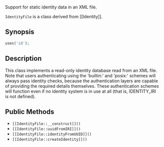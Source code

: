 Support for static identity data in an XML file.

`IdentityFile` is a class derived from [[Identity]].

## Synopsis

```php
uses('id');
```

## Description

This class implements a read-only identity database read from an XML file.
Note that users authenticating using the 'builtin:' and 'posix:' schemes
will always pass identity checks, because the authentication layers are
capable of providing the required details themselves. These authentication
schemes will function even if no identity system is in use at all (that is,
IDENTITY_IRI is not defined).

## Public Methods

* `[[IdentityFile::__construct]]()`
* `[[IdentityFile::uuidFromIRI]]()`
* `[[IdentityFile::identityFromUUID]]()`
* `[[IdentityFile::createIdentity]]()`

